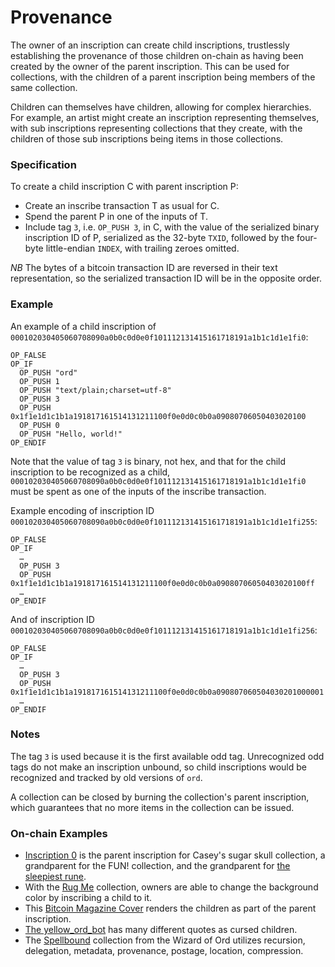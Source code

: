 Provenance
==========

The owner of an inscription can create child inscriptions, trustlessly
establishing the provenance of those children on-chain as having been created
by the owner of the parent inscription. This can be used for collections, with
the children of a parent inscription being members of the same collection.

Children can themselves have children, allowing for complex hierarchies. For
example, an artist might create an inscription representing themselves, with
sub inscriptions representing collections that they create, with the children
of those sub inscriptions being items in those collections.

### Specification

To create a child inscription C with parent inscription P:

- Create an inscribe transaction T as usual for C.
- Spend the parent P in one of the inputs of T.
- Include tag `3`, i.e. `OP_PUSH 3`, in C, with the value of the serialized
  binary inscription ID of P, serialized as the 32-byte `TXID`, followed by the
  four-byte little-endian `INDEX`, with trailing zeroes omitted.

_NB_ The bytes of a bitcoin transaction ID are reversed in their text
representation, so the serialized transaction ID will be in the opposite order.

### Example

An example of a child inscription of
`000102030405060708090a0b0c0d0e0f101112131415161718191a1b1c1d1e1fi0`:

```
OP_FALSE
OP_IF
  OP_PUSH "ord"
  OP_PUSH 1
  OP_PUSH "text/plain;charset=utf-8"
  OP_PUSH 3
  OP_PUSH 0x1f1e1d1c1b1a191817161514131211100f0e0d0c0b0a09080706050403020100
  OP_PUSH 0
  OP_PUSH "Hello, world!"
OP_ENDIF
```

Note that the value of tag `3` is binary, not hex, and that for the child
inscription to be recognized as a child,
`000102030405060708090a0b0c0d0e0f101112131415161718191a1b1c1d1e1fi0` must be
spent as one of the inputs of the inscribe transaction.

Example encoding of inscription ID
`000102030405060708090a0b0c0d0e0f101112131415161718191a1b1c1d1e1fi255`:

```
OP_FALSE
OP_IF
  …
  OP_PUSH 3
  OP_PUSH 0x1f1e1d1c1b1a191817161514131211100f0e0d0c0b0a09080706050403020100ff
  …
OP_ENDIF
```

And of inscription ID `000102030405060708090a0b0c0d0e0f101112131415161718191a1b1c1d1e1fi256`:

```
OP_FALSE
OP_IF
  …
  OP_PUSH 3
  OP_PUSH 0x1f1e1d1c1b1a191817161514131211100f0e0d0c0b0a090807060504030201000001
  …
OP_ENDIF
```

### Notes

The tag `3` is used because it is the first available odd tag. Unrecognized odd
tags do not make an inscription unbound, so child inscriptions would be
recognized and tracked by old versions of `ord`.

A collection can be closed by burning the collection's parent inscription,
which guarantees that no more items in the collection can be issued.

### On-chain Examples

* [Inscription 0](https://ordinals.com/inscription/0) is the parent inscription for Casey's sugar skull collection, a grandparent for the FUN! collection, and the grandparent for [the sleepiest rune](https://ordinals.com/rune/ZZZZZZZZZZZZZZZZZZZZZZZZZZ).
* With the [Rug Me](https://ordinals.com/inscription/f87a6b16a1224b65f9c8ea55e1718585b3075373581689e343860c12a70d15c7i41) collection, owners are able to change the background color by inscribing a child to it.
* This [Bitcoin Magazine Cover](https://ordinals.com/inscription/60902330) renders the children as part of the parent inscription.
* [The yellow_ord_bot](https://ordinals.com/inscription/17541f6adf6eb160d52bc6eb0a3546c7c1d2adfe607b1a3cddc72cc0619526adi0) has many different quotes as cursed children.
* The [Spellbound](https://ordinals.com/children/451accbce30177c23a8cd42ab85131312a449359ada3c054aa147b054136fa3bi0) collection from the Wizard of Ord utilizes recursion, delegation, metadata, provenance, postage, location, compression.
